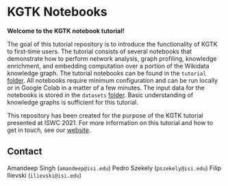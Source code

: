 # KGTK Notebooks

**Welcome to the KGTK notebook tutorial!**

The goal of this tutorial repository is to introduce the functionality of KGTK to first-time users. The tutorial consists of several notebooks that demonstrate how to perform network analysis, graph profiling, knowledge enrichment, and embedding computation over a portion of the Wikidata knowledge graph. The tutorial notebooks can be found in the `tutorial` [folder](https://github.com/usc-isi-i2/kgtk-notebooks/tree/main/tutorial). All notebooks require minimum configuration and can be run locally or in Google Colab in a matter of a few minutes. The input data for the notebooks is stored in the `datasets` [folder](https://github.com/usc-isi-i2/kgtk-notebooks/tree/main/datasets). Basic understanding of knowledge graphs is sufficient for this tutorial. 

This repository has been created for the purpose of the KGTK tutorial presented at ISWC 2021. For more information on this tutorial and how to get in touch, see our [website](https://usc-isi-i2.github.io/kgtk-tutorial-iswc-2021/).

## Contact
Amandeep Singh (`amandeep@isi.edu`)
Pedro Szekely (`pszekely@isi.edu`)
Filip Ilievski (`ilievski@isi.edu`)
